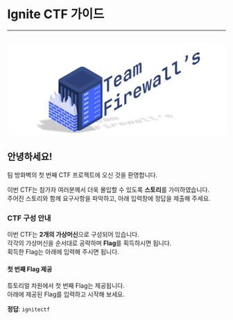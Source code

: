# Ignite CTF 가이드
---
![Anonymous_Hacker.png](../img/logo_team_firewall.png)
---
## 안녕하세요!  
팀 방화벽의 첫 번째 CTF 프로젝트에 오신 것을 환영합니다.  

이번 CTF는 참가자 여러분께서 더욱 몰입할 수 있도록 **스토리**를 가미하였습니다.  
주어진 스토리와 함께 요구사항을 파악하고, 아래 입력창에 정답을 제출해 주세요.  

### CTF 구성 안내  
이번 CTF는 **2개의 가상머신**으로 구성되어 있습니다.  
각각의 가상머신을 순서대로 공략하며 **Flag**를 획득하시면 됩니다.  
획득한 Flag는 아래에 입력해 주시면 됩니다.

#### 첫 번째 Flag 제공  
튜토리얼 차원에서 첫 번째 Flag는 제공됩니다.  
아래에 제공된 Flag를 입력하고 시작해 보세요.  

**정답**: `ignitectf`
